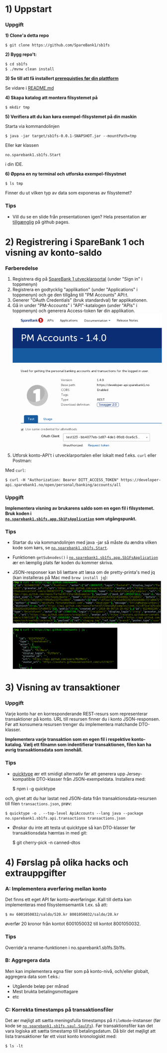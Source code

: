 # 1) Uppstart

### Uppgift 

**1) Clone'a detta repo**


    $ git clone https://github.com/SpareBank1/sb1fs

**2) Bygg repo't:**

 
    $ cd sb1fs
    $ ./mvnw clean install 
 
**3) Se till att få installert [prerequisties før din plattform](README.md#prerequisites)**
 
Se vidare i [README.md](README.md#prerequisites)

**4) Skapa katalog att montera filsystemet på**

    $ mkdir tmp
    
**5) Verifiera att du kan køra exempel-filsystemet på din maskin**

Starta via kommandolinjen
    
    $ java -jar target/sb1fs-0.0.1-SNAPSHOT.jar --mountPath=tmp

Eller kør klassen

    no.sparebank1.sb1fs.Start

i din IDE.
    
**6) Øppna en ny terminal och utforska exempel-filsystmet**

    $ ls tmp
 
Finner du ut vilken typ av data som exponeras av filsystemet?

### Tips

* Vill du se en slide från presentationen igen? Hela presentation ær [tillgænglig](https://sparebank1.github.io/sb1fs/) på github pages.

# 2) Registrering i SpareBank 1 och visning av konto-saldo

### Førberedelse

1) Registrera dig på [SpareBank 1 utvecklarportal](https://developersparebank1.no/) (under "Sign in" i toppmenyn)
2) Registrera en godtycklig "applikation" (under "Applications" i toppmenyn) och ge den tillgång till "PM Accounts" API:t.
3) Generer "OAuth Credentials" (bruk standardval) før applikationen.
4) Gå in under "PM-Accounts" i "API"-katalogen  (under "APIs" i toppmenyn) och generera Access-token før din applikation.
![alt text](doc/token.png  "Screenshot")
5) Utforsk konto-API't i utvecklarportalen eller lokalt med f.eks. ``curl`` eller Postman:

Med ``curl``:

    $ curl -H "Authorization: Bearer DITT_ACCESS_TOKEN" https://developer-api.sparebank1.no/open/personal/banking/accounts/all
    
### Uppgift
**Implementera visning av brukarens saldo som en egen fil i filsystemet. Bruk koden i  
[``no.sparebank1.sb1fs.app.Sb1FsApplication``](../master/src/main/java/no/sparebank1/sb1fs/app/Sb1FsApplication.java)
 som utgångspunkt.**


### Tips
* Startar du via kommandolinjen med java -jar så måste du ændra vilken kode som kørs, se 
[``no.sparebank1.sb1fs.Start``](../master/src/main/java/no/sparebank1/sb1fs/Start.java).

* Funktionen ``getSubnodes()`` i [``no.sparebank1.sb1fs.app.Sb1FsApplication``](../master/src/main/java/no/sparebank1/sb1fs/app/Sb1FsApplication.java) 
ær en læmplig plats før koden du kommer skriva.

* JSON-responser kan bli lættare att læsa om de pretty-printa's med jq (kan installeras på Mac med ``brew install jq``):
![alt text](doc/curl.png  "jq")

# 3) Visning av transaktioner

### Uppgift

Varje konto har en korresponderande REST-resurs som representerar transaktioner på konto. URL till resursen finner du i 
konto JSON-responsen. Før att konsumera resursen trenger du implementera matchande DTO-klasser.
 
**Implementera varje transaktion som en egen fil i respektive konto-katalog. Vælj ett filnamn som indentifierar transaktionen, 
filen kan ha øvrig transaktionsdata som innehåll.**

### Tips 
 * [quicktype](https://github.com/quicktype/quicktype) ær ett smidigt alternativ før att generera upp Jersey-kompatible DTO-klasser från JSON-exempeldata. 
Installera med:

   
    $ npm i -g quicktype 
    
och, givet att du har lastat ned JSON-data från transaktionsdata-resursen till filen ``transactions.json``, prøv:

    $ quicktype -o . --top-level ApiAccounts --lang java --package no.sparebank1.sb1fs.api.transactions transactions.json 

 * Ønskar du inte att testa ut quicktype så kan DTO-klasser før transaktionsdata hæmtas in med git:
 
 
    $ git cherry-pick -n canned-dtos
    
# 4) Førslag på olika hacks och extrauppgifter 

### A: Implementera øverføring mellan konto

Det finns ett eget API før konto-øverføringar. Kall till detta kan implementeras med filsystemsemantik t.ex. så att:

    $ mv 6001050032/saldo/520.kr 8001050032/saldo/20.kr
    
øverfør 20 kronor från kontot 6001050032 till kontot 8001050032. 

### Tips

Override'a rename-funktionen i no.sparebank1.sb1fs.Sb1fs.     

### B: Aggregera data

Men kan implementera egna filer som på konto-nivå, och/eller globalt, aggregera data som f.eks.:

 * Utgående beløp per månad
 * Mest brukta betalingsmottagare
 * etc
 
### C: Korrekta timestamps på transaktionsfiler 

Det ær møjligt att sætta meningsfulla timestamps på ``FileNode``-instanser (før kode se 
[``no.sparebank1.sb1fs.saul.SaulFs``](../master/src/main/java/no/sparebank1/sb1fs/saul/SaulFs.java)). 
Før transaktionsfiler kan det vara logiska att sætta timestamp till betalingsdatum. Då blir det møjligt att lista 
transaktioner før ett visst konto kronologiskt med:

    $ ls -lt